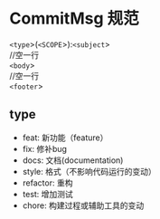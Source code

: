 # CommitMsg 规范

`<type`>(`<SCOPE`>):`<subject`>  
//空一行  
`<body`>  
//空一行  
`<footer`>  

## type

* feat: 新功能（feature）
* fix: 修补bug
* docs: 文档(documentation)
* style: 格式（不影响代码运行的变动）
* refactor: 重构
* test: 增加测试
* chore: 构建过程或辅助工具的变动

